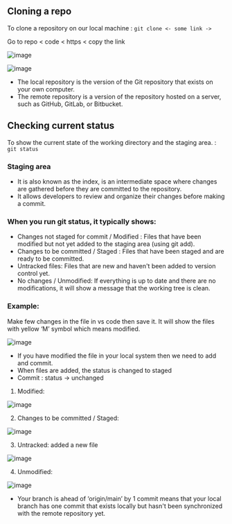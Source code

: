## Cloning a repo

To clone a repository on our local machine : `git clone <- some link ->`

 Go to repo < code < https < copy the link

  ![image](https://github.com/user-attachments/assets/bacdfc85-67b9-4091-9a28-8344a74be172)

  ![image](https://github.com/user-attachments/assets/cec43cdd-4a59-4b78-8cc3-0f1d67e00ea0)

-   The local repository is the version of the Git repository that exists on your own computer.
-   The remote repository is a version of the repository hosted on a server, such as GitHub, GitLab, or Bitbucket.

## Checking current status
To show the current state of the working directory and the staging area. : `git status`

### Staging area
   
- It is also known as the index, is an intermediate space where changes are gathered before they are committed to the repository. 
- It allows developers to review and organize their changes before making a commit.
   
### When you run git status, it typically shows:
   
- Changes not staged for commit / Modified : Files that have been modified but not yet added to the staging area (using git add).
- Changes to be committed / Staged : Files that have been staged and are ready to be committed.
- Untracked files: Files that are new and haven't been added to version control yet.
- No changes / Unmodified: If everything is up to date and there are no modifications, it will show a message that the working tree is clean.

### Example: 

Make few changes in the file in vs code then save it. It will show the files with yellow ‘M’ symbol which means modified.

![image](https://github.com/user-attachments/assets/30ab54a0-78b8-4573-b9ba-2e9720ceb992)

- If you have modified the file in your local system then we need to add and commit.
- When files are added, the status is changed to staged
- Commit : status  -> unchanged

1. Modified:
   
 ![image](https://github.com/user-attachments/assets/23670fb0-5969-45dd-a5d3-0016da720015)

2. Changes to be committed / Staged:

 ![image](https://github.com/user-attachments/assets/98816192-a4e3-45dc-afd4-afc7c804b8c4)

3. Untracked: added a new file 

![image](https://github.com/user-attachments/assets/ddd2e2f2-fd5a-4801-a7a8-6a8f802dcd76)

4. Unmodified:
   
![image](https://github.com/user-attachments/assets/e777feee-4d72-4d2c-b118-169b97e2b96b)

- Your branch is ahead of ‘origin/main’ by 1 commit means that your local branch has one commit that exists locally but hasn't been synchronized with the remote repository yet.


